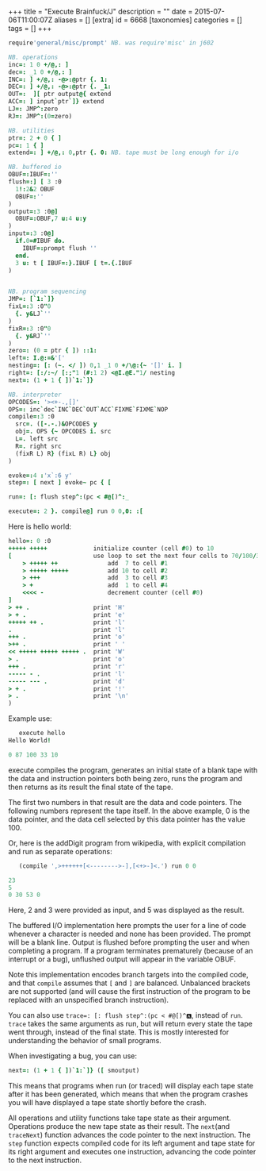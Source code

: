 +++
title = "Execute Brainfuck/J"
description = ""
date = 2015-07-06T11:00:07Z
aliases = []
[extra]
id = 6668
[taxonomies]
categories = []
tags = []
+++


```J
require'general/misc/prompt' NB. was require'misc' in j602

NB. operations
inc=: 1 0 +/@,: ]
dec=: _1 0 +/@,: ]
INC=: ] +/@,: -@>:@ptr {. 1:
DEC=: ] +/@,: -@>:@ptr {. _1:
OUT=:  ][ ptr output@{ extend
ACC=: ] input`ptr`]} extend
LJ=: JMP^:zero
RJ=: JMP^:(0=zero)

NB. utilities
ptr=: 2 + 0 { ]
pc=: 1 { ]
extend=: ] +/@,: 0,ptr {. 0: NB. tape must be long enough for i/o

NB. buffered io
OBUF=:IBUF=:''
flush=:] [ 3 :0
  1!:2&2 OBUF
  OBUF=:''
)
output=:3 :0@]
  OBUF=:OBUF,7 u:4 u:y
)
input=:3 :0@]
  if.0=#IBUF do.
    IBUF=:prompt flush ''
  end.
  3 u: t [ IBUF=:}.IBUF [ t=.{.IBUF
)


NB. program sequencing
JMP=: [`1:`]}
fixL=:3 :0"0
  {. y&LJ`''
)
fixR=:3 :0"0
  {. y&RJ`''
)
zero=: (0 = ptr { ]) ::1:
left=: I.@:=&'['
nesting=: [: (~. </ ]) 0,1 _1 0 +/\@:{~ '[]' i. ]
right=: [:/:~/ [:;"1 (#:1 2) <@I.@E."1/ nesting
next=: (1 + 1 { ])`1:`]}

NB. interpreter
OPCODES=: '><+-.,[]'
OPS=: inc`dec`INC`DEC`OUT`ACC`FIXME`FIXME`NOP
compile=:3 :0
  src=. ([-.-.)&OPCODES y
  obj=. OPS {~ OPCODES i. src
  L=. left src
  R=. right src
  (fixR L) R} (fixL R) L} obj
)

evoke=:4 :'x`:6 y'
step=: [ next ] evoke~ pc { [

run=: [: flush step^:(pc < #@[)^:_

execute=: 2 }. compile@] run 0 0,0: :[
```


Here is hello world:


```J
hello=: 0 :0
+++++ +++++             initialize counter (cell #0) to 10
[                       use loop to set the next four cells to 70/100/30/10
    > +++++ ++              add  7 to cell #1
    > +++++ +++++           add 10 to cell #2
    > +++                   add  3 to cell #3
    > +                     add  1 to cell #4
    <<<< -                  decrement counter (cell #0)
]
> ++ .                  print 'H'
> + .                   print 'e'
+++++ ++ .              print 'l'
.                       print 'l'
+++ .                   print 'o'
>++ .                   print ' '
<< +++++ +++++ +++++ .  print 'W'
> .                     print 'o'
+++ .                   print 'r'
----- - .               print 'l'
----- --- .             print 'd'
> + .                   print '!'
> .                     print '\n'
)
```


Example use:

```J
   execute hello
Hello World!

0 87 100 33 10
```


execute compiles the program, generates an initial state of a blank tape with the data and instruction pointers both being zero, runs the program and then returns as its result the final state of the tape.

The first two numbers in that result are the data and code pointers.  The following numbers represent the tape itself.  In the above example, 0 is the data pointer, and the data cell selected by this data pointer has the value 100.

Or, here is the addDigit program from wikipedia, with explicit compilation and run as separate operations:


```J
   (compile ',>++++++[<-------->-],[<+>-]<.') run 0 0

23
5
0 30 53 0
```


Here, 2 and 3 were provided as input, and 5 was displayed as the result.

The buffered I/O implementation here prompts the user for a line of code whenever a character is needed and none has been provided.  The prompt will be a blank line.  Output is flushed before prompting the user and when completing a program.  If a program terminates prematurely (because of an interrupt or a bug), unflushed output will appear in the variable OBUF.

Note this implementation encodes branch targets into the compiled code, and that <code>compile</code> assumes that <code>[</code> and <code>]</code> are balanced.  Unbalanced brackets are not supported (and will cause the first instruction of the program to be replaced with an unspecified branch instruction).

You can also use <code>trace=: [: flush step^:(pc < #@[)^:a:</code>, instead of <code>run</code>.  <code>trace</code> takes the same arguments as run, but will return every state the tape went through, instead of the final state.  This is mostly interested for understanding the behavior of small programs.

When investigating a bug, you can use:


```J
next=: (1 + 1 { ])`1:`]} ([ smoutput)
```


This means that programs when run (or traced) will display each tape state after it has been generated, which means that when the program crashes you will have displayed a tape state shortly before the crash.

All operations and utility functions take tape state as their argument.  Operations produce the new tape state as their result.  The <code>next</code>(and <code>traceNext</code>) function advances the code pointer to the next instruction.  The <code>step</code> function expects compiled code for its left argument and tape state for its right argument and executes one instruction, advancing the code pointer to the next instruction.
